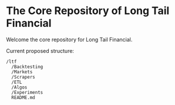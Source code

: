 # The Core Repository of Long Tail Financial

Welcome the core repository for Long Tail Financial.

Current proposed structure:

    /ltf
      /Backtesting
      /Markets
      /Scrapers
      /ETL
      /Algos
      /Experiments
      README.md


